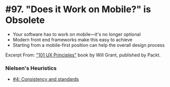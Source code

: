 # #97. "Does it Work on Mobile?" is Obsolete
-  Your software has to work on mobile—it's no longer optional
-  Modern front end frameworks make this easy to achieve
-  Starting from a mobile-first position can help the overall design process

Excerpt From: ["101 UX Principles"](https://www.packtpub.com/web-development/101-ux-principles) book by Will Grant, published by Packt.

### Nielsen's Heuristics
- [#4: Consistency and standards](https://github.com/fullcircle23/fullcircle23.github.io/blob/master/2020/ui-ux/ui-ux-principles-and-best-practices.md#4-consistency-and-standards)
